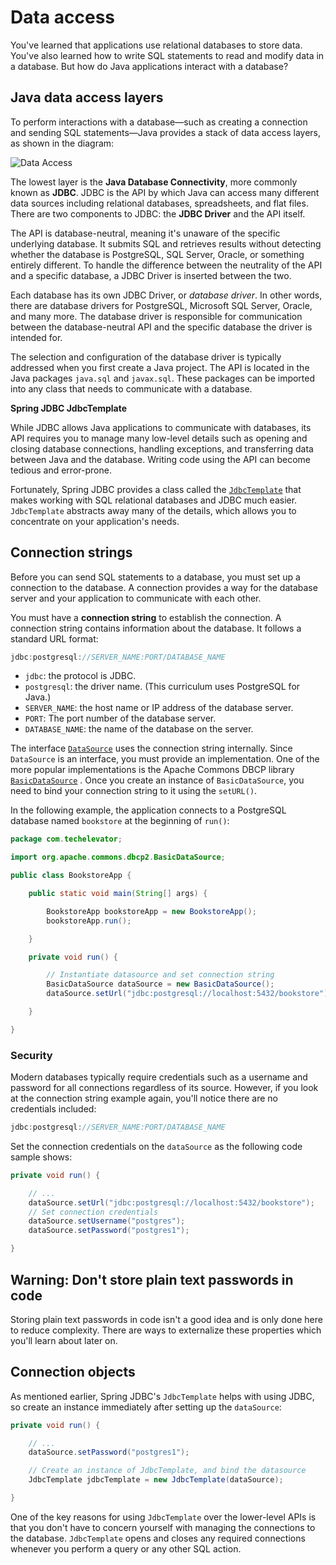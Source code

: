 # Data access

You've learned that applications use relational databases to store data. You've also learned how to write SQL statements to read and modify data in a database. But how do Java applications interact with a database?

## Java data access layers

To perform interactions with a database—such as creating a connection and sending SQL statements—Java provides a stack of data access layers, as shown in the diagram:

![Data Access](https://bootcamp-os-lms-prd-public.s3.us-west-2.amazonaws.com/content/216502c81fc477aacc53d0f700003d0e.png)

The lowest layer is the **Java Database Connectivity**, more commonly known as **JDBC**. JDBC is the API by which Java can access many different data sources including relational databases, spreadsheets, and flat files. There are two components to JDBC: the **JDBC Driver** and the API itself.

The API is database-neutral, meaning it's unaware of the specific underlying database. It submits SQL and retrieves results without detecting whether the database is PostgreSQL, SQL Server, Oracle, or something entirely different. To handle the difference between the neutrality of the API and a specific database, a JDBC Driver is inserted between the two.

Each database has its own JDBC Driver, or _database driver_. In other words, there are database drivers for PostgreSQL, Microsoft SQL Server, Oracle, and many more. The database driver is responsible for communication between the database-neutral API and the specific database the driver is intended for.

The selection and configuration of the database driver is typically addressed when you first create a Java project. The API is located in the Java packages `java.sql` and `javax.sql`. These packages can be imported into any class that needs to communicate with a database.

**Spring JDBC JdbcTemplate**

While JDBC allows Java applications to communicate with databases, its API requires you to manage many low-level details such as opening and closing database connections, handling exceptions, and transferring data between Java and the database. Writing code using the API can become tedious and error-prone.

Fortunately, Spring JDBC provides a class called the [`JdbcTemplate`](https://docs.spring.io/spring-framework/docs/current/javadoc-api/org/springframework/jdbc/core/JdbcTemplate.html) that makes working with SQL relational databases and JDBC much easier. `JdbcTemplate` abstracts away many of the details, which allows you to concentrate on your application's needs.

## Connection strings

Before you can send SQL statements to a database, you must set up a connection to the database. A connection provides a way for the database server and your application to communicate with each other.

You must have a **connection string** to establish the connection. A connection string contains information about the database. It follows a standard URL format:

```java
jdbc:postgresql://SERVER_NAME:PORT/DATABASE_NAME
```

-   `jdbc`: the protocol is JDBC.
-   `postgresql`: the driver name. (This curriculum uses PostgreSQL for Java.)
-   `SERVER_NAME`: the host name or IP address of the database server.
-   `PORT`: The port number of the database server.
-   `DATABASE_NAME`: the name of the database on the server.

The interface [`DataSource`](https://docs.oracle.com/javase/8/docs/api/javax/sql/DataSource.html) uses the connection string internally. Since `DataSource` is an interface, you must provide an implementation. One of the more popular implementations is the Apache Commons DBCP library [`BasicDataSource`](https://commons.apache.org/proper/commons-dbcp/apidocs/org/apache/commons/dbcp2/BasicDataSource.html) . Once you create an instance of `BasicDataSource`, you need to bind your connection string to it using the `setURL()`.

In the following example, the application connects to a PostgreSQL database named `bookstore` at the beginning of `run()`:

```java
package com.techelevator;

import org.apache.commons.dbcp2.BasicDataSource;

public class BookstoreApp {

    public static void main(String[] args) {

        BookstoreApp bookstoreApp = new BookstoreApp();
        bookstoreApp.run();

    }

    private void run() {

        // Instantiate datasource and set connection string
        BasicDataSource dataSource = new BasicDataSource();
        dataSource.setUrl("jdbc:postgresql://localhost:5432/bookstore");

    }

}
```

### Security

Modern databases typically require credentials such as a username and password for all connections regardless of its source. However, if you look at the connection string example again, you'll notice there are no credentials included:

```java
jdbc:postgresql://SERVER_NAME:PORT/DATABASE_NAME
```

Set the connection credentials on the `dataSource` as the following code sample shows:

```java
private void run() {

    // ...
    dataSource.setUrl("jdbc:postgresql://localhost:5432/bookstore");
    // Set connection credentials
    dataSource.setUsername("postgres");
    dataSource.setPassword("postgres1");

}
```

## Warning: Don't store plain text passwords in code

Storing plain text passwords in code isn't a good idea and is only done here to reduce complexity. There are ways to externalize these properties which you'll learn about later on.

## Connection objects

As mentioned earlier, Spring JDBC's `JdbcTemplate` helps with using JDBC, so create an instance immediately after setting up the `dataSource`:

```java
private void run() {

    // ...
    dataSource.setPassword("postgres1");

    // Create an instance of JdbcTemplate, and bind the datasource
    JdbcTemplate jdbcTemplate = new JdbcTemplate(dataSource);

}
```

One of the key reasons for using `JdbcTemplate` over the lower-level APIs is that you don't have to concern yourself with managing the connections to the database. `JdbcTemplate` opens and closes any required connections whenever you perform a query or any other SQL action.